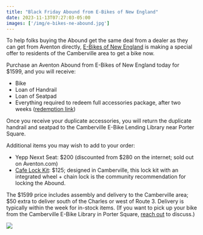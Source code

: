 ```yaml
---
title: "Black Friday Abound from E-Bikes of New England"
date: 2023-11-13T07:27:03-05:00
images: ['/img/e-bikes-ne-abound.jpg']
---
```


To help folks buying the Abound get the same deal from a dealer as they can get
from Aventon directly, [E-Bikes of New England](https://www.ebikesofne.com/) is making a special offer to
residents of the Camberville area to get a bike now.

Purchase an Aventon Abound from E-Bikes of New England today for $1599, and you will receive:

* Bike
* Loan of Handrail
* Loan of Seatpad
* Everything required to redeem full accessories package, after two weeks ([redemption link](https://www.aventon.com/pages/free-gift))

Once you receive your duplicate accessories, you will return the duplicate
handrail and seatpad to the Camberville E-Bike Lending Library near Porter
Square.

Additional items you may wish to add to your order:

* Yepp Nexxt Seat: $200 (discounted from $280 on the internet; sold out on Aventon.com)
* [Cafe Lock Kit](https://betterabound.familybikeride.org/cafe-lock/): $125; designed in Camberville, this lock kit with an integrated wheel + chain lock is the community recommendation for locking the Abound.

The $1599 price includes assembly and delivery to the Camberville area; $50 extra to deliver south of the Charles or west of Route 3. Delivery is typically within the week for in-stock items. (If you want to pick up your bike from the Camberville E-Bike Library in Porter Square, [reach out](mailto:camberville@ebikelibrary.org) to discuss.)

<img src="/img/e-bikes-ne-abound.jpg" />
